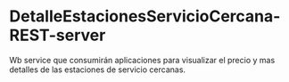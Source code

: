 # DetalleEstacionesServicioCercana-REST-server
Wb service que consumirán aplicaciones para visualizar el precio y mas detalles de las estaciones de servicio cercanas.
